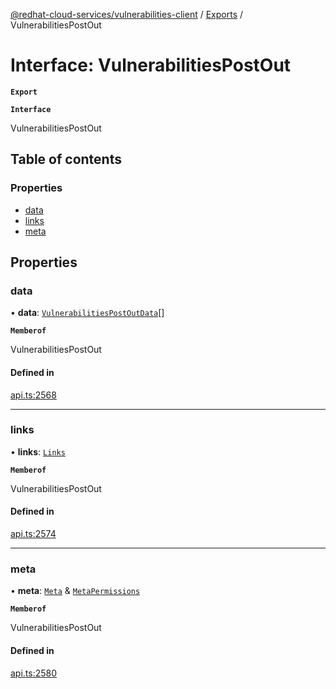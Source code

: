 [@redhat-cloud-services/vulnerabilities-client](../README.md) / [Exports](../modules.md) / VulnerabilitiesPostOut

# Interface: VulnerabilitiesPostOut

**`Export`**

**`Interface`**

VulnerabilitiesPostOut

## Table of contents

### Properties

- [data](VulnerabilitiesPostOut.md#data)
- [links](VulnerabilitiesPostOut.md#links)
- [meta](VulnerabilitiesPostOut.md#meta)

## Properties

### data

• **data**: [`VulnerabilitiesPostOutData`](VulnerabilitiesPostOutData.md)[]

**`Memberof`**

VulnerabilitiesPostOut

#### Defined in

[api.ts:2568](https://github.com/RedHatInsights/javascript-clients/blob/master/packages/vulnerabilities/api.ts#L2568)

___

### links

• **links**: [`Links`](Links.md)

**`Memberof`**

VulnerabilitiesPostOut

#### Defined in

[api.ts:2574](https://github.com/RedHatInsights/javascript-clients/blob/master/packages/vulnerabilities/api.ts#L2574)

___

### meta

• **meta**: [`Meta`](Meta.md) & [`MetaPermissions`](MetaPermissions.md)

**`Memberof`**

VulnerabilitiesPostOut

#### Defined in

[api.ts:2580](https://github.com/RedHatInsights/javascript-clients/blob/master/packages/vulnerabilities/api.ts#L2580)

